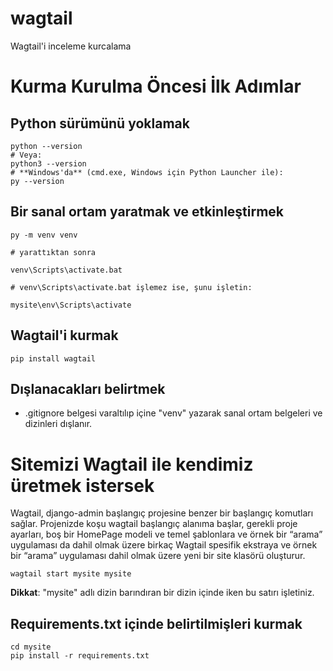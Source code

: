 # wagtail
Wagtail'i inceleme kurcalama

# Kurma Kurulma Öncesi İlk Adımlar

## Python sürümünü yoklamak

```shell
python --version
# Veya:
python3 --version
# **Windows'da** (cmd.exe, Windows için Python Launcher ile):
py --version
```

## Bir sanal ortam yaratmak ve etkinleştirmek

```shell
py -m venv venv

# yarattıktan sonra

venv\Scripts\activate.bat

# venv\Scripts\activate.bat işlemez ise, şunu işletin:

mysite\env\Scripts\activate
```

## Wagtail'i kurmak

```shell
pip install wagtail
```

## Dışlanacakları belirtmek

- .gitignore belgesi varaltılıp içine "venv" yazarak sanal ortam belgeleri ve dizinleri dışlanır.

# Sitemizi Wagtail ile kendimiz üretmek istersek

Wagtail, django-admin başlangıç projesine benzer bir başlangıç komutları sağlar. Projenizde koşu wagtail başlangıç alanıma başlar, gerekli proje ayarları, boş bir HomePage modeli ve temel şablonlara ve örnek bir “arama” uygulaması da dahil olmak üzere birkaç Wagtail spesifik ekstraya ve örnek bir “arama” uygulaması dahil olmak üzere yeni bir site klasörü oluşturur.

```shell
wagtail start mysite mysite
```

**Dikkat**: "mysite" adlı dizin barındıran bir dizin içinde iken bu satırı işletiniz.

## Requirements.txt içinde belirtilmişleri kurmak

```shell
cd mysite
pip install -r requirements.txt
```